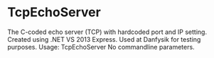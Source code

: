 # TcpEchoServer
The C-coded echo server (TCP) with hardcoded port and IP setting.
Created using .NET VS 2013 Express. 
Used at Danfysik for testing purposes. 
Usage: TcpEchoServer 
No commandline parameters.
